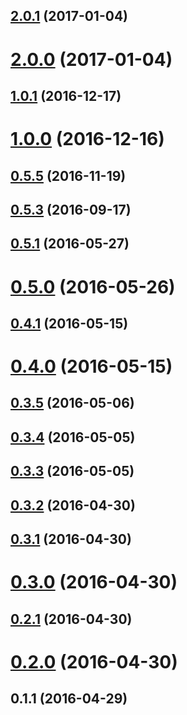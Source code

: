 <a name="2.0.1"></a>
## [2.0.1](https://github.com/cybersettler/websemble/compare/2.0.0...v2.0.1) (2017-01-04)



<a name="2.0.0"></a>
# [2.0.0](https://github.com/cybersettler/websemble/compare/1.0.1...2.0.0) (2017-01-04)



<a name="1.0.1"></a>
## [1.0.1](https://github.com/cybersettler/websemble/compare/v1.0.0...1.0.1) (2016-12-17)



<a name="1.0.0"></a>
# [1.0.0](https://github.com/cybersettler/websemble/compare/0.5.5...v1.0.0) (2016-12-16)



<a name="0.5.5"></a>
## [0.5.5](https://github.com/cybersettler/websemble/compare/0.5.3...0.5.5) (2016-11-19)



<a name="0.5.3"></a>
## [0.5.3](https://github.com/cybersettler/websemble/compare/0.5.1...0.5.3) (2016-09-17)



<a name="0.5.1"></a>
## [0.5.1](https://github.com/cybersettler/websemble/compare/0.5.0...0.5.1) (2016-05-27)



<a name="0.5.0"></a>
# [0.5.0](https://github.com/cybersettler/websemble/compare/v0.4.1...0.5.0) (2016-05-26)



<a name="0.4.1"></a>
## [0.4.1](https://github.com/cybersettler/websemble/compare/v0.4.0...v0.4.1) (2016-05-15)



<a name="0.4.0"></a>
# [0.4.0](https://github.com/cybersettler/websemble/compare/v0.3.5...v0.4.0) (2016-05-15)



<a name="0.3.5"></a>
## [0.3.5](https://github.com/cybersettler/websemble/compare/v0.3.4...v0.3.5) (2016-05-06)



<a name="0.3.4"></a>
## [0.3.4](https://github.com/cybersettler/websemble/compare/v0.3.3...v0.3.4) (2016-05-05)



<a name="0.3.3"></a>
## [0.3.3](https://github.com/cybersettler/websemble/compare/v0.3.2...v0.3.3) (2016-05-05)



<a name="0.3.2"></a>
## [0.3.2](https://github.com/cybersettler/websemble/compare/v0.3.1...v0.3.2) (2016-04-30)



<a name="0.3.1"></a>
## [0.3.1](https://github.com/cybersettler/websemble/compare/v0.3.0...v0.3.1) (2016-04-30)



<a name="0.3.0"></a>
# [0.3.0](https://github.com/cybersettler/websemble/compare/v0.2.1...v0.3.0) (2016-04-30)



<a name="0.2.1"></a>
## [0.2.1](https://github.com/cybersettler/websemble/compare/v0.2.0...v0.2.1) (2016-04-30)



<a name="0.2.0"></a>
# [0.2.0](https://github.com/cybersettler/websemble/compare/v0.1.1...v0.2.0) (2016-04-30)



<a name="0.1.1"></a>
## 0.1.1 (2016-04-29)



